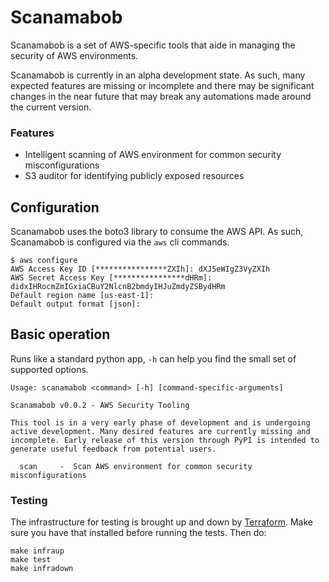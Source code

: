 # Scanamabob

Scanamabob is a set of AWS-specific tools that aide in managing the security of AWS environments.

Scanamabob is currently in an alpha development state. As such, many expected features are missing or incomplete and there may be significant changes in the near future that may break any automations made around the current version. 

### Features

- Intelligent scanning of AWS environment for common security misconfigurations
- S3 auditor for identifying publicly exposed resources

## Configuration

Scanamabob uses the boto3 library to consume the AWS API. As such, Scanamabob is configured via the `aws` cli commands.

```
$ aws configure
AWS Access Key ID [****************ZXIh]: dXJ5eWIgZ3VyZXIh
AWS Secret Access Key [****************dHRm]: didxIHRocmZmIGxiaCBuY2NlcnB2bmdyIHJuZmdyZSBydHRm
Default region name [us-east-1]: 
Default output format [json]: 
```

## Basic operation

Runs like a standard python app, `-h` can help you find the small set of supported options.

```
Usage: scanamabob <command> [-h] [command-specific-arguments]

Scanamabob v0.0.2 - AWS Security Tooling

This tool is in a very early phase of development and is undergoing active development. Many desired features are currently missing and incomplete. Early release of this version through PyPI is intended to generate useful feedback from potential users.

  scan     -  Scan AWS environment for common security misconfigurations
```


### Testing

The infrastructure for testing is brought up and down by [Terraform](https://www.terraform.io).
Make sure you have that installed before running the tests.  Then do:

```
make infraup
make test
make infradown
```
